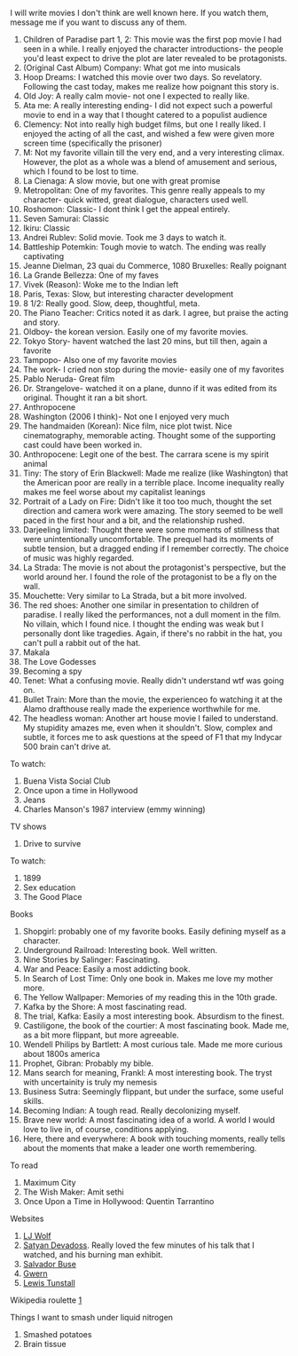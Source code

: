 
I will write movies I don't think are well known here. If you watch them, message me if you want to discuss any of them.

<!-- Here is a table

Year | Award | Category
-----|-------|--------
2014 | Emmy  | Won Outstanding Lead Actor in a miniseries or a movie
2015 | BAFTA | Nominated for Best Leading Actor for Sherlock
2014 | Satellite | Won Best Actor miniseries or television film
-->

1. Children of Paradise part 1, 2: This movie was the first pop movie I had seen in a while. I really enjoyed the character introductions- the people you'd least expect to drive the plot are later revealed to be protagonists.  
2. (Original Cast Album) Company: What got me into musicals
3. Hoop Dreams: I watched this movie over two days. So revelatory. Following the cast today, makes me realize how poignant this story is.
4. Old Joy: A really calm movie- not one I expected to really like. 
5. Ata me: A really interesting ending- I did not expect such a powerful movie to end in a way that I thought catered to a populist audience
6. Clemency: Not into really high budget films, but one I really liked. I enjoyed the acting of all the cast, and wished a few were given more screen time (specifically the prisoner)
7. M: Not my favorite villain till the very end, and a very interesting climax. However, the plot as a whole was a blend of amusement and serious, which I found to be lost to time.
8. La Cienaga: A slow movie, but one with great promise
9. Metropolitan: One of my favorites. This genre really appeals to my character- quick witted, great dialogue, characters used well.
10. Roshomon: Classic- I dont think I get the appeal entirely. 
11. Seven Samurai: Classic
12. Ikiru: Classic
13. Andrei Rublev: Solid movie. Took me 3 days to watch it. 
14. Battleship Potemkin: Tough movie to watch. The ending was really captivating
15. Jeanne Dielman, 23 quai du Commerce, 1080 Bruxelles: Really poignant
16. La Grande Bellezza: One of my faves
17. Vivek (Reason): Woke me to the Indian left
18. Paris, Texas: Slow, but interesting character development
19. 8 1/2: Really good. Slow, deep, thoughtful, meta.
20. The Piano Teacher: Critics noted it as dark. I agree, but praise the acting and story.
21. Oldboy- the korean version. Easily one of my favorite movies.
22. Tokyo Story- havent watched the last 20 mins, but till then, again a favorite
23. Tampopo- Also one of my favorite movies
24. The work- I cried non stop during the movie- easily one of my favorites
25. Pablo Neruda- Great film 
26. Dr. Strangelove- watched it on a plane, dunno if it was edited from its original. Thought it ran a bit short.
27. Anthropocene
28. Washington (2006 I think)- Not one I enjoyed very much
29. The handmaiden (Korean): Nice film, nice plot twist. Nice cinematography, memorable acting. Thought some of the supporting cast could have been worked in.
30. Anthropocene: Legit one of the best. The carrara scene is my spirit animal
31. Tiny: The story of Erin Blackwell: Made me realize (like Washington) that the American poor are really in a terrible place. Income inequality really makes me feel worse about my capitalist leanings
32. Portrait of a Lady on Fire: Didn't like it too too much, thought the set direction and camera work were amazing. The story seemed to be well paced in the first hour and a bit, and the relationship rushed. 
33. Darjeeling limited: Thought there were some moments of stillness that were unintentionally uncomfortable. The prequel had its moments of subtle tension, but a dragged ending if I remember correctly. The choice of music was highly regarded.
34. La Strada: The movie is not about the protagonist's perspective, but the world around her. I found the role of the protagonist to be a fly on the wall. 
35. Mouchette: Very similar to La Strada, but a bit more involved. 
36. The red shoes: Another one similar in presentation to children of paradise. I really liked the performances, not a dull moment in the film. No villain, which I found nice. I thought the ending was weak but I personally dont like tragedies. Again, if there's no rabbit in the hat, you can't pull a rabbit out of the hat. 
37. Makala
38. The Love Godesses 
39. Becoming a spy
40. Tenet: What a confusing movie. Really didn't understand wtf was going on.
41. Bullet Train: More than the movie, the experienceo fo watching it at the Alamo drafthouse really made the experience worthwhile for me. 
42. The headless woman: Another art house movie I failed to understand. My stupidity amazes me, even when it shouldn't. Slow, complex and subtle, it forces me to ask questions at the speed of F1 that my Indycar 500 brain can't drive at. 

To watch: 

1. Buena Vista Social Club
2. Once upon a time in Hollywood
3. Jeans
4. Charles Manson's 1987 interview (emmy winning)

TV shows

1. Drive to survive

To watch:
1. 1899
2. Sex education
3. The Good Place


Books

1. Shopgirl: probably one of my favorite books. Easily defining myself as a character.
3. Underground Railroad: Interesting book. Well written.
4. Nine Stories by Salinger: Fascinating. 
5. War and Peace: Easily a most addicting book.
6. In Search of Lost Time: Only one book in. Makes me love my mother more. 
7. The Yellow Wallpaper: Memories of my reading this in the 10th grade.
8. Kafka by the Shore: A most fascinating read. 
9. The trial, Kafka: Easily a most interesting book. Absurdism to the finest.
10. Castiligone, the book of the courtier: A most fascinating book. Made me, as a bit more flippant, but more agreeable. 
11. Wendell Philips by Bartlett: A most curious tale. Made me more curious about 1800s america
13. Prophet, Gibran: Probably my bible.
14. Mans search for meaning, Frankl: A most interesting book. The tryst with uncertainity is truly my nemesis
15. Business Sutra: Seemingly flippant, but under the surface, some useful skills.
16. Becoming Indian: A tough read. Really decolonizing myself. 
17. Brave new world: A most fascinating idea of a world. A world I would love to live in, of course, conditions applying.
18. Here, there and everywhere: A book with touching moments, really tells about the moments that make a leader one worth remembering. 

To read

1. Maximum City
2. The Wish Maker: Amit sethi
3. Once Upon a Time in Hollywood: Quentin Tarrantino

Websites
1. [LJ Wolf](https://www.ljwolf.org/posts/)
2. [Satyan Devadoss](https://satyandevadoss.org/writing). Really loved the few minutes of his talk that I watched, and his burning man exhibit. 
3. [Salvador Buse](https://www.salvadorbuse.com/favourites/)
4. [Gwern](https://www.gwern.net/)
5. [Lewis Tunstall](https://lewtun.github.io/blog/about/)

Wikipedia roulette
[1](https://en.wikipedia.org/wiki/Freedom_pineapples)

Things I want to smash under liquid nitrogen
1. Smashed potatoes
2. Brain tissue

